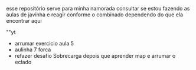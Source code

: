 esse repositório serve para minha namorada consultar se estou fazendo as aulas de javinha e reagir conforme o combinado dependendo do que ela encontrar aqui 

""yt

- arrumar exercicio aula 5
- aulinha 7 forca
- refazer desafio Sobrecarga depois que aprender map e arrumar o eclado
